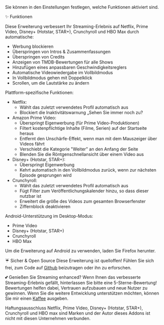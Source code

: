 Sie können in den Einstellungen festlegen, welche Funktionen aktiviert sind.

✨ Funktionen

Diese Erweiterung verbessert Ihr Streaming-Erlebnis auf Netflix, Prime Video, Disney+ (Hotstar, STAR+), Crunchyroll und HBO Max durch automatische:
<ul>
<li>Werbung blockieren</li>
<li>Überspringen von Intros & Zusammenfassungen</li>
<li>Überspringen von Credits</li>
<li>Anzeigen von TMDB-Bewertungen für alle Shows</li>
<li>Hinzufügen eines anpassbaren Geschwindigkeitsreglers</li>
<li>Automatische Videowiedergabe im Vollbildmodus</li>
<li>In Vollbildmodus gehen mit Doppelklick</li>
<li>Scrollen, um die Lautstärke zu ändern</li>
</ul>

Plattform-spezifische Funktionen:
<ul>
<li>Netflix:
  <ul>
    <li>Wählt das zuletzt verwendetes Profil automatisch aus</li>
    <li>Blockiert die Inaktivitätswarnung „Sehen Sie immer noch zu?</li>
  </ul>
</li>

<li>Amazon Prime Video:
  <ul>
    <li>Überspringt Eigenwerbung (für Prime Video-Produktionen)</li>
    <li>Filtert kostenpflichtige Inhalte (Filme, Serien) auf der Startseite heraus</li>
    <li>Entfernt den Unschärfe-Effekt, wenn man mit dem Mauszeiger über Videos fährt</li>
    <li>Verschiebt die Kategorie "Weiter" an den Anfang der Seite</li>
    <li>Blenden Sie die Röntgenschnellansicht über einem Video aus</li>
  </ul>
</li>

<li>Disney+ (Hotstar, STAR+):
  <ul>
    <li>Überspringt Eigenwerbung</li>
    <li>Kehrt automatisch in den Vollbildmodus zurück, wenn zur nächsten Episode gesprungen wird</li>
  </ul>
</li>

<li>Crunchyroll:
  <ul>
    <li>Wählt das zuletzt verwendetes Profil automatisch aus</li>
    <li>Fügt Filter zum Veröffentlichungskalender hinzu, so dass dieser nutzbar ist</li>
    <li>Erweitert die größe des Videos zum gesamten Browserfenster</li>
    <li>Ziffernblock deaktivieren</li>
  </ul>
</li>
</ul>

Android-Unterstützung im Desktop-Modus:
<ul>
<li>Prime Video</li>
<li>Disney+ (Hotstar, STAR+)</li>
<li>Crunchyroll</li>
<li>HBO Max</li>
</ul>
Um die Erweiterung auf Android zu verwenden, laden Sie Firefox herunter.

☔ Sicher & Open Source
Diese Erweiterung ist quelloffen! Fühlen Sie sich frei, zum Code auf <a href="https://github.com/Dreamlinerm/Netflix-Prime-Auto-Skip" target="_blank">Github</a> beizutragen oder ihn zu erforschen.

💕 Genießen Sie Streaming enhanced?
Wenn Ihnen das verbesserte Streaming-Erlebnis gefällt, hinterlassen Sie bitte eine 5-Sterne-Bewertung! Bewertungen helfen dabei, Vertrauen aufzubauen und neue Nutzer zu gewinnen.
Wenn Sie die weitere Entwicklung unterstützen möchten, können Sie mir einen <a href="https://github.com/sponsors/Dreamlinerm" target="_blank">Kaffee</a> ausgeben.

Haftungsausschluss
Netflix, Prime Video, Disney+ (Hotstar, STAR+), Crunchyroll und HBO max sind Marken und der Autor dieses Addons ist nicht mit diesen Unternehmen verbunden.